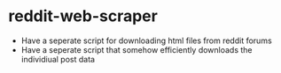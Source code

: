 # reddit-web-scraper


- Have a seperate script for downloading html files from reddit forums
- Have a seperate script that somehow efficiently downloads the individiual post data